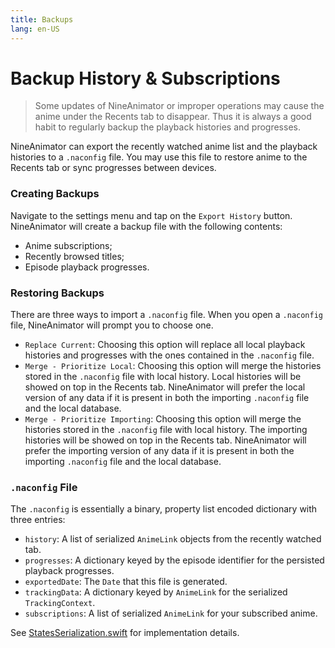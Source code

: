 ```yaml
---
title: Backups
lang: en-US
---
```


# Backup History & Subscriptions

> Some updates of NineAnimator or improper operations may cause the anime under
> the Recents tab to disappear. Thus it is always a good habit to regularly backup
> the playback histories and progresses.

NineAnimator can export the recently watched anime list and the playback histories to
a `.naconfig` file. You may use this file to restore anime to the Recents tab or sync
progresses between devices.

### Creating Backups

Navigate to the settings menu and tap on the `Export History` button. NineAnimator
will create a backup file with the following contents:

- Anime subscriptions;
- Recently browsed titles;
- Episode playback progresses.

### Restoring Backups

There are three ways to import a `.naconfig` file. When you open a `.naconfig`
file, NineAnimator will prompt you to choose one.

- `Replace Current`: Choosing this option will replace all local playback histories and progresses with the ones contained in the `.naconfig` file.
- `Merge - Prioritize Local`: Choosing this option will merge the histories stored in the `.naconfig` file with local history. Local histories will be showed on top in the Recents tab. NineAnimator will prefer the local version of any data if it is present in both the importing `.naconfig` file and the local database.
- `Merge - Prioritize Importing`: Choosing this option will merge the histories stored in the `.naconfig` file with local history. The importing histories will be showed on top in the Recents tab. NineAnimator will prefer the importing version of any data if it is present in both the importing `.naconfig` file and the local database.

### `.naconfig` File

The `.naconfig` is essentially a binary, property list encoded dictionary with three
entries:

- `history`: A list of serialized `AnimeLink` objects from the recently watched tab.
- `progresses`: A dictionary keyed by the episode identifier for the persisted playback progresses.
- `exportedDate`: The `Date` that this file is generated.
- `trackingData`: A dictionary keyed by `AnimeLink` for the serialized `TrackingContext`.
- `subscriptions`: A list of serialized `AnimeLink` for your subscribed anime.

See [StatesSerialization.swift](https://github.com/SuperMarcus/NineAnimator/blob/master/NineAnimator/Utilities/StatesSerialization.swift) for implementation details.
